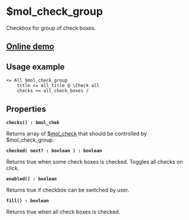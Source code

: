 # $mol_check_group

Checkbox for group of check boxes.

## [Online demo](https://mol.js.org/app/demo/-/#demo=mol_check_group_demo)

## Usage example

```
<= All $mol_check_group
	title <= all_title @ \Check all
	checks <= all_check_boxes /
```

## Properties

**`checks() : $mol_chek`**

Returns array of [$mol_check](..) that should be controlled by $mol_check_group.

**`checked( next? : boolean ) : boolean`**

Returns true when some check boxes is checked. Toggles all checks on click.

**`enabled() : boolean`**

Returns true if checkbox can be switched by user.

**`fill() : boolean`**

Returns true when all check boxes is checked.
